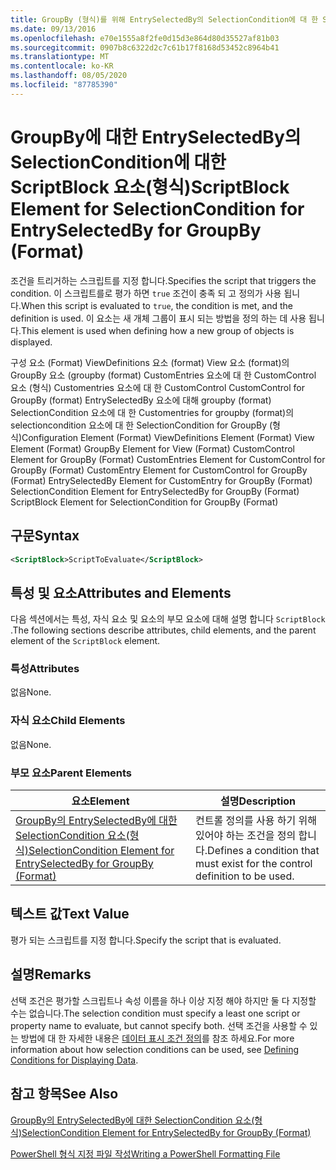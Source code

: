 ```yaml
---
title: GroupBy (형식)를 위해 EntrySelectedBy의 SelectionCondition에 대 한 ScriptBlock 요소 | Microsoft Docs
ms.date: 09/13/2016
ms.openlocfilehash: e70e1555a8f2fe0d15d3e864d80d35527af81b03
ms.sourcegitcommit: 0907b8c6322d2c7c61b17f8168d53452c8964b41
ms.translationtype: MT
ms.contentlocale: ko-KR
ms.lasthandoff: 08/05/2020
ms.locfileid: "87785390"
---
```

# <a name="scriptblock-element-for-selectioncondition-for-entryselectedby-for-groupby-format"></a><span data-ttu-id="07d8e-102">GroupBy에 대한 EntrySelectedBy의 SelectionCondition에 대한 ScriptBlock 요소(형식)</span><span class="sxs-lookup"><span data-stu-id="07d8e-102">ScriptBlock Element for SelectionCondition for EntrySelectedBy for GroupBy (Format)</span></span>

<span data-ttu-id="07d8e-103">조건을 트리거하는 스크립트를 지정 합니다.</span><span class="sxs-lookup"><span data-stu-id="07d8e-103">Specifies the script that triggers the condition.</span></span> <span data-ttu-id="07d8e-104">이 스크립트를로 평가 하면 `true` 조건이 충족 되 고 정의가 사용 됩니다.</span><span class="sxs-lookup"><span data-stu-id="07d8e-104">When this script is evaluated to `true`, the condition is met, and the definition is used.</span></span> <span data-ttu-id="07d8e-105">이 요소는 새 개체 그룹이 표시 되는 방법을 정의 하는 데 사용 됩니다.</span><span class="sxs-lookup"><span data-stu-id="07d8e-105">This element is used when defining how a new group of objects is displayed.</span></span>

<span data-ttu-id="07d8e-106">구성 요소 (Format) ViewDefinitions 요소 (format) View 요소 (format)의 GroupBy 요소 (groupby (format) CustomEntries 요소에 대 한 CustomControl 요소 (형식) Customentries 요소에 대 한 CustomControl CustomControl for GroupBy (format) EntrySelectedBy 요소에 대해 groupby (format) SelectionCondition 요소에 대 한 Customentries for groupby (format)의 selectioncondition 요소에 대 한 SelectionCondition for GroupBy (형식)</span><span class="sxs-lookup"><span data-stu-id="07d8e-106">Configuration Element (Format) ViewDefinitions Element (Format) View Element (Format) GroupBy Element for View (Format) CustomControl Element for GroupBy (Format) CustomEntries Element for CustomControl for GroupBy (Format) CustomEntry Element for CustomControl for GroupBy (Format) EntrySelectedBy Element for CustomEntry for GroupBy (Format) SelectionCondition Element for EntrySelectedBy for GroupBy (Format) ScriptBlock Element for SelectionCondition for GroupBy (Format)</span></span>

## <a name="syntax"></a><span data-ttu-id="07d8e-107">구문</span><span class="sxs-lookup"><span data-stu-id="07d8e-107">Syntax</span></span>

```xml
<ScriptBlock>ScriptToEvaluate</ScriptBlock>
```

## <a name="attributes-and-elements"></a><span data-ttu-id="07d8e-108">특성 및 요소</span><span class="sxs-lookup"><span data-stu-id="07d8e-108">Attributes and Elements</span></span>

<span data-ttu-id="07d8e-109">다음 섹션에서는 특성, 자식 요소 및 요소의 부모 요소에 대해 설명 합니다 `ScriptBlock` .</span><span class="sxs-lookup"><span data-stu-id="07d8e-109">The following sections describe attributes, child elements, and the parent element of the `ScriptBlock` element.</span></span>

### <a name="attributes"></a><span data-ttu-id="07d8e-110">특성</span><span class="sxs-lookup"><span data-stu-id="07d8e-110">Attributes</span></span>

<span data-ttu-id="07d8e-111">없음</span><span class="sxs-lookup"><span data-stu-id="07d8e-111">None.</span></span>

### <a name="child-elements"></a><span data-ttu-id="07d8e-112">자식 요소</span><span class="sxs-lookup"><span data-stu-id="07d8e-112">Child Elements</span></span>

<span data-ttu-id="07d8e-113">없음</span><span class="sxs-lookup"><span data-stu-id="07d8e-113">None.</span></span>

### <a name="parent-elements"></a><span data-ttu-id="07d8e-114">부모 요소</span><span class="sxs-lookup"><span data-stu-id="07d8e-114">Parent Elements</span></span>

|<span data-ttu-id="07d8e-115">요소</span><span class="sxs-lookup"><span data-stu-id="07d8e-115">Element</span></span>|<span data-ttu-id="07d8e-116">설명</span><span class="sxs-lookup"><span data-stu-id="07d8e-116">Description</span></span>|
|-------------|-----------------|
|[<span data-ttu-id="07d8e-117">GroupBy의 EntrySelectedBy에 대한 SelectionCondition 요소(형식)</span><span class="sxs-lookup"><span data-stu-id="07d8e-117">SelectionCondition Element for EntrySelectedBy for GroupBy (Format)</span></span>](./selectioncondition-element-for-entryselectedby-for-groupby-format.md)|<span data-ttu-id="07d8e-118">컨트롤 정의를 사용 하기 위해 있어야 하는 조건을 정의 합니다.</span><span class="sxs-lookup"><span data-stu-id="07d8e-118">Defines a condition that must exist for the control definition to be used.</span></span>|

## <a name="text-value"></a><span data-ttu-id="07d8e-119">텍스트 값</span><span class="sxs-lookup"><span data-stu-id="07d8e-119">Text Value</span></span>

<span data-ttu-id="07d8e-120">평가 되는 스크립트를 지정 합니다.</span><span class="sxs-lookup"><span data-stu-id="07d8e-120">Specify the script that is evaluated.</span></span>

## <a name="remarks"></a><span data-ttu-id="07d8e-121">설명</span><span class="sxs-lookup"><span data-stu-id="07d8e-121">Remarks</span></span>

<span data-ttu-id="07d8e-122">선택 조건은 평가할 스크립트나 속성 이름을 하나 이상 지정 해야 하지만 둘 다 지정할 수는 없습니다.</span><span class="sxs-lookup"><span data-stu-id="07d8e-122">The selection condition must specify a least one script or property name to evaluate, but cannot specify both.</span></span> <span data-ttu-id="07d8e-123">선택 조건을 사용할 수 있는 방법에 대 한 자세한 내용은 [데이터 표시 조건 정의](./defining-conditions-for-displaying-data.md)를 참조 하세요.</span><span class="sxs-lookup"><span data-stu-id="07d8e-123">For more information about how selection conditions can be used, see [Defining Conditions for Displaying Data](./defining-conditions-for-displaying-data.md).</span></span>

## <a name="see-also"></a><span data-ttu-id="07d8e-124">참고 항목</span><span class="sxs-lookup"><span data-stu-id="07d8e-124">See Also</span></span>

[<span data-ttu-id="07d8e-125">GroupBy의 EntrySelectedBy에 대한 SelectionCondition 요소(형식)</span><span class="sxs-lookup"><span data-stu-id="07d8e-125">SelectionCondition Element for EntrySelectedBy for GroupBy (Format)</span></span>](./selectioncondition-element-for-entryselectedby-for-groupby-format.md)

[<span data-ttu-id="07d8e-126">PowerShell 형식 지정 파일 작성</span><span class="sxs-lookup"><span data-stu-id="07d8e-126">Writing a PowerShell Formatting File</span></span>](./writing-a-powershell-formatting-file.md)
